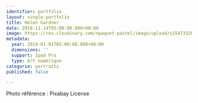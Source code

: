 ```yaml
---
identifier: portfolio
layout: single-portfolio
title: Helen Gardner
date: 2018-11-14T05:00:00.000+00:00
image: https://res.cloudinary.com/npaquet-pastel/image/upload/v1547332056/49708581_2237769399825628_5222037661878845440_n.jpg
metadata:
  year: 2019-01-01T05:00:00.000+00:00
  dimensions: ''
  support: Ipad Pro
  type: Art numérique
categorie: portraits
published: false

---
```

Photo référence : Pixabay License